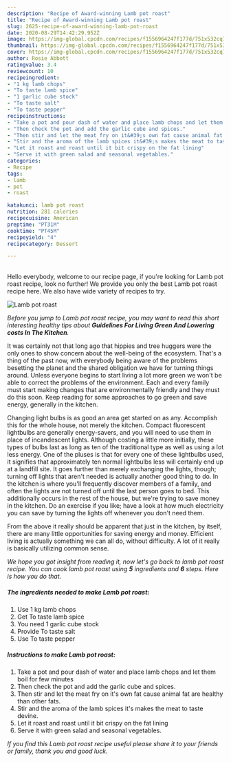 ```yaml
---
description: "Recipe of Award-winning Lamb pot roast"
title: "Recipe of Award-winning Lamb pot roast"
slug: 2625-recipe-of-award-winning-lamb-pot-roast
date: 2020-08-29T14:42:29.952Z
image: https://img-global.cpcdn.com/recipes/f1556964247f177d/751x532cq70/lamb-pot-roast-recipe-main-photo.jpg
thumbnail: https://img-global.cpcdn.com/recipes/f1556964247f177d/751x532cq70/lamb-pot-roast-recipe-main-photo.jpg
cover: https://img-global.cpcdn.com/recipes/f1556964247f177d/751x532cq70/lamb-pot-roast-recipe-main-photo.jpg
author: Rosie Abbott
ratingvalue: 3.4
reviewcount: 10
recipeingredient:
- "1 kg lamb chops"
- "To taste lamb spice"
- "1 garlic cube stock"
- "To taste salt"
- "To taste pepper"
recipeinstructions:
- "Take a pot and pour dash of water and place lamb chops and let them boil for few minutes"
- "Then check the pot and add the garlic cube and spices."
- "Then stir and let the meat fry on it&#39;s own fat cause animal fat are healthy than other fats."
- "Stir and the aroma of the lamb spices it&#39;s makes the meat to taste devine."
- "Let it roast and roast until it bit crispy on the fat lining"
- "Serve it with green salad and seasonal vegetables."
categories:
- Recipe
tags:
- lamb
- pot
- roast

katakunci: lamb pot roast 
nutrition: 281 calories
recipecuisine: American
preptime: "PT31M"
cooktime: "PT45M"
recipeyield: "4"
recipecategory: Dessert

---
```

<br>
Hello everybody, welcome to our recipe page, if you're looking for Lamb pot roast recipe, look no further! We provide you only the best Lamb pot roast recipe here. We also have wide variety of recipes to try.
<br>


![Lamb pot roast](https://img-global.cpcdn.com/recipes/f1556964247f177d/751x532cq70/lamb-pot-roast-recipe-main-photo.jpg)

<i>Before you jump to Lamb pot roast recipe, you may want to read this short interesting healthy tips about 
<strong>Guidelines For Living Green And Lowering costs In The Kitchen</strong>.</i>
</br>

It was certainly not that long ago that hippies and tree huggers were the only ones to show concern about the well-being of the ecosystem. That's a thing of the past now, with everybody being aware of the problems besetting the planet and the shared obligation we have for turning things around. Unless everyone begins to start living a lot more green we won't be able to correct the problems of the environment. Each and every family must start making changes that are environmentally friendly and they must do this soon. Keep reading for some approaches to go green and save energy, generally in the kitchen.

Changing light bulbs is as good an area get started on as any. Accomplish this for the whole house, not merely the kitchen. Compact fluorescent lightbulbs are generally energy-savers, and you will need to use them in place of incandescent lights. Although costing a little more initially, these types of bulbs last as long as ten of the traditional type as well as using a lot less energy. One of the pluses is that for every one of these lightbulbs used, it signifies that approximately ten normal lightbulbs less will certainly end up at a landfill site. It goes further than merely exchanging the lights, though; turning off lights that aren't needed is actually another good thing to do. In the kitchen is where you'll frequently discover members of a family, and often the lights are not turned off until the last person goes to bed. This additionally occurs in the rest of the house, but we're trying to save money in the kitchen. Do an exercise if you like; have a look at how much electricity you can save by turning the lights off whenever you don't need them.

From the above it really should be apparent that just in the kitchen, by itself, there are many little opportunities for saving energy and money. Efficient living is actually something we can all do, without difficulty. A lot of it really is basically utilizing common sense.


<i>We hope you got insight from reading it, now let's go back to lamb pot roast recipe. You can cook lamb pot roast using <strong>5</strong> ingredients and <strong>6</strong> steps. Here is how you do that.
</i>

##### The ingredients needed to make Lamb pot roast:

1. Use 1 kg lamb chops
1. Get To taste lamb spice
1. You need 1 garlic cube stock
1. Provide To taste salt
1. Use To taste pepper


##### Instructions to make Lamb pot roast:

1. Take a pot and pour dash of water and place lamb chops and let them boil for few minutes
1. Then check the pot and add the garlic cube and spices.
1. Then stir and let the meat fry on it&#39;s own fat cause animal fat are healthy than other fats.
1. Stir and the aroma of the lamb spices it&#39;s makes the meat to taste devine.
1. Let it roast and roast until it bit crispy on the fat lining
1. Serve it with green salad and seasonal vegetables.


<i>If you find this Lamb pot roast recipe useful please share it to your friends or family, thank you and good luck.</i>
